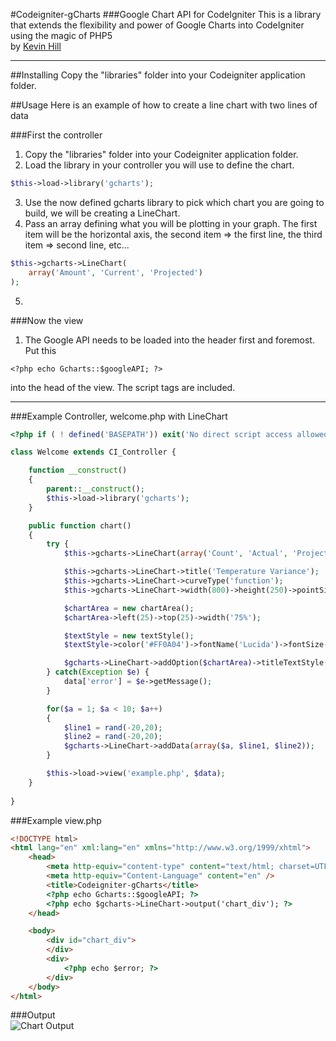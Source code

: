 #Codeigniter-gCharts
###Google Chart API for CodeIgniter
This is a library that extends the flexibility and power of Google Charts into CodeIgniter using the magic of PHP5  
by [Kevin Hill](http://khilldesigns.site11.com)

 - - -

##Installing
Copy the "libraries" folder into your Codeigniter application folder.

##Usage
Here is an example of how to create a line chart with two lines of data

###First the controller
1. Copy the "libraries" folder into your Codeigniter application folder.
2. Load the library in your controller you will use to define the chart.  
```php
$this->load->library('gcharts');
```
3. Use the now defined gcharts library to pick which chart you are going to build, we will be creating a LineChart.
4. Pass an array defining what you will be plotting in your graph. The first item will be the horizontal axis, the second item => the first line, the third item => second line, etc...  
```php
$this->gcharts->LineChart(
    array('Amount', 'Current', 'Projected')
);
```
5. 


###Now the view
1. The Google API needs to be loaded into the header first and foremost. Put this
```
<?php echo Gcharts::$googleAPI; ?>
```
into the head of the view. The script tags are included.

 - - -

###Example Controller, welcome.php with LineChart  
```php
<?php if ( ! defined('BASEPATH')) exit('No direct script access allowed');

class Welcome extends CI_Controller {

    function __construct()
    {
        parent::__construct();
        $this->load->library('gcharts');
    }

    public function chart()
    {
        try {
            $this->gcharts->LineChart(array('Count', 'Actual', 'Projected'));

            $this->gcharts->LineChart->title('Temperature Variance');
            $this->gcharts->LineChart->curveType('function');
            $this->gcharts->LineChart->width(800)->height(250)->pointSize(2)->lineWidth(2);

            $chartArea = new chartArea();
            $chartArea->left(25)->top(25)->width('75%');

            $textStyle = new textStyle();
            $textStyle->color('#FF0A04')->fontName('Lucida')->fontSize(18);

            $gcharts->LineChart->addOption($chartArea)->titleTextStyle($textStyle);
        } catch(Exception $e) {
            data['error'] = $e->getMessage();
        }

        for($a = 1; $a < 10; $a++)
        {
            $line1 = rand(-20,20);
            $line2 = rand(-20,20);
            $gcharts->LineChart->addData(array($a, $line1, $line2));
        }

        $this->load->view('example.php', $data);
    }
    
}
```


###Example view.php
```html
<!DOCTYPE html>
<html lang="en" xml:lang="en" xmlns="http://www.w3.org/1999/xhtml">
    <head>
        <meta http-equiv="content-type" content="text/html; charset=UTF-8" />
        <meta http-equiv="Content-Language" content="en" />
        <title>Codeigniter-gCharts</title>
        <?php echo Gcharts::$googleAPI; ?>
        <?php echo $gcharts->LineChart->output('chart_div'); ?>
    </head>

    <body>
        <div id="chart_div">
        </div>
        <div>
            <?php echo $error; ?>
        </div>
    </body>
</html>
```

###Output  
![Chart Output](http://i.imgur.com/Eojy0zu.png)